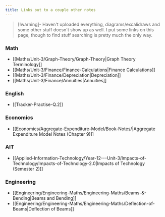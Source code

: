 ```yaml
---
title: Links out to a couple other notes
---
```


>[!warning]- Haven't uploaded everything, diagrams/excalidraws and some other stuff doesn't show up as well.
> I put some links on this page, though to find stuff searching is pretty much the only way.


### Math
  - [[Maths/Unit-3/Graph-Theory/Graph-Theory|Graph Theory Terminology]]
  - [[Maths/Unit-3/Finance/Finance-Calculations|Finance Calculations]]
  - [[Maths/Unit-3/Finance/Depreciation|Depreciation]]
  - [[Maths/Unit-3/Finance/Annuities|Annuities]]

### English
- [[Tracker-Practise-Q.2]] 


### Economics
- [[Economics/Aggregate-Expenditure-Model/Book-Notes/|Aggregate Expenditure Model Notes (Chapter 9)]]

### AIT
- [[Applied-Information-Technology/Year-12---Unit-3/Impacts-of-Technology/Impacts-of-Technology-2.0|Impacts of Technology (Semester 2)]]

### Engineering
- [[Engineering/Engineering-Maths/Engineering-Maths/Beams-&-Bending|Beams and Bending]]
- [[Engineering/Engineering-Maths/Engineering-Maths/Deflection-of-Beams|Deflection of Beams]]
